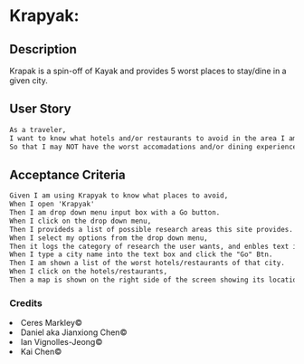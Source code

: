 # Krapyak:
## Description
Krapak is a spin-off of Kayak and provides 5 worst places to stay/dine in a given city.

## User Story

```md
As a traveler,
I want to know what hotels and/or restaurants to avoid in the area I am staying,
So that I may NOT have the worst accomadations and/or dining experience.
```

## Acceptance Criteria

```md
Given I am using Krapyak to know what places to avoid,
When I open 'Krapyak'
Then I am drop down menu input box with a Go button.
When I click on the drop down menu,
Then I provideds a list of possible research areas this site provides.
When I select my options from the drop down menu, 
Then it logs the category of research the user wants, and enbles text input box.
When I type a city name into the text box and click the "Go" Btn.
Then I am shown a list of the worst hotels/restaurants of that city.
When I click on the hotels/restaurants, 
Then a map is shown on the right side of the screen showing its location.
```

### Credits
<li>Ceres Markley© </li>
<li>Daniel aka Jianxiong Chen© </li>
<li>Ian Vignolles-Jeong© </li>
<li>Kai Chen© </li>
